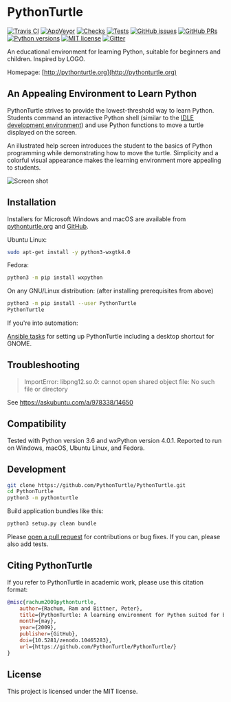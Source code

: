 # PythonTurtle

[![Travis CI](https://img.shields.io/travis/PythonTurtle/PythonTurtle/master.svg?logo=travis)](https://travis-ci.org/PythonTurtle/PythonTurtle
) [![AppVeyor](https://img.shields.io/appveyor/ci/cool-RR/PythonTurtle/master.svg?logo=appveyor)](https://ci.appveyor.com/project/cool-RR/PythonTurtle
) [![Checks](https://img.shields.io/github/workflow/status/PythonTurtle/PythonTurtle/Checks/master?label=Checks&logo=github)](https://github.com/PythonTurtle/PythonTurtle/actions?query=workflow%3AChecks
) [![Tests](https://img.shields.io/github/workflow/status/PythonTurtle/PythonTurtle/Tests/master?label=Tests&logo=github)](https://github.com/PythonTurtle/PythonTurtle/actions?query=workflow%3ATests
) [![GitHub issues](https://img.shields.io/github/issues-raw/PythonTurtle/PythonTurtle.svg)](https://github.com/PythonTurtle/PythonTurtle/issues
) [![GitHub PRs](https://img.shields.io/github/issues-pr-raw/PythonTurtle/PythonTurtle.svg)](https://github.com/PythonTurtle/PythonTurtle/pulls
) [![Python versions](https://img.shields.io/pypi/pyversions/PythonTurtle.svg)](https://pypi.org/project/PythonTurtle/
) [![MIT license](https://img.shields.io/github/license/PythonTurtle/PythonTurtle.svg)](https://github.com/PythonTurtle/PythonTurtle/blob/master/LICENSE
) [![Gitter](https://img.shields.io/gitter/room/PythonTurtle/Lobby.svg)](https://gitter.im/PythonTurtle/Lobby)

An educational environment for learning Python, suitable for beginners and children.
Inspired by LOGO.

Homepage: [http://pythonturtle.org](http://pythonturtle.org)

## An Appealing Environment to Learn Python

PythonTurtle strives to provide the lowest-threshold way to learn Python.
Students command an interactive Python shell (similar to the [IDLE development
environment](https://docs.python.org/3/library/idle.html)) and use Python
functions to move a turtle displayed on the screen.

An illustrated help screen introduces the student to the basics of Python
programming while demonstrating how to move the turtle. Simplicity and a
colorful visual appearance makes the learning environment more appealing
to students.

![Screen shot](http://pythonturtle.org/images/screenshot.gif)

## Installation

Installers for Microsoft Windows and macOS are available from
[pythonturtle.org](http://pythonturtle.org) and [GitHub](
https://github.com/PythonTurtle/PythonTurtle/releases).

Ubuntu Linux:

```bash
sudo apt-get install -y python3-wxgtk4.0
```

Fedora:

```bash
python3 -m pip install wxpython
```

On any GNU/Linux distribution: (after installing prerequisites from above)

```bash
python3 -m pip install --user PythonTurtle
PythonTurtle
```

If you're into automation:

[Ansible tasks](https://github.com/painless-software/ansible-role-software/blob/master/tasks/education/programming.yml#L12-L43
) for setting up PythonTurtle including a desktop shortcut for GNOME.

## Troubleshooting

> ImportError: libpng12.so.0: cannot open shared object file: No such file or directory

See https://askubuntu.com/a/978338/14650


## Compatibility

Tested with Python version 3.6 and wxPython version 4.0.1.
Reported to run on Windows, macOS, Ubuntu Linux, and Fedora.


## Development

```bash
git clone https://github.com/PythonTurtle/PythonTurtle.git
cd PythonTurtle
python3 -m pythonturtle
```

Build application bundles like this:

```bash
python3 setup.py clean bundle
```

Please [open a pull request](https://github.com/PythonTurtle/PythonTurtle/pulls
) for contributions or bug fixes. If you can, please also add tests.



## Citing PythonTurtle

If you refer to PythonTurtle in academic work, please use this citation format:

```bibtex
@misc{rachum2009pythonturtle,
    author={Rachum, Ram and Bittner, Peter},
    title={PythonTurtle: A learning environment for Python suited for beginners and children, inspired by Logo},
    month={may},
    year={2009},
    publisher={GitHub},
    doi={10.5281/zenodo.10465283},
    url={https://github.com/PythonTurtle/PythonTurtle/}
}
```


## License

This project is licensed under the MIT license.



